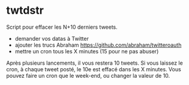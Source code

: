 # twtdstr

Script pour effacer les N+10 derniers tweets.
- demander vos datas à Twitter
- ajouter les trucs Abraham https://github.com/abraham/twitteroauth
- mettre un cron tous les X minutes (15 pour ne pas abuser)

Après plusieurs lancements, il vous restera 10 tweets.
Si vous laissez le cron, à chaque tweet posté, le 10e est effacé dans les X minutes.
Vous pouvez faire un cron que le week-end, ou changer la valeur de 10.
